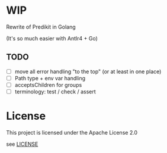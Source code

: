 # WIP

Rewrite of Predikit in Golang

(It's so much easier with Antlr4 + Go)



## TODO

- [ ] move all error handling "to the top" (or at least in one place)
- [ ] Path type + env var handling
- [ ] acceptsChildren for groups
- [ ] terminology: test / check / assert

# License

This project is licensed under the Apache License 2.0

see [LICENSE](LICENSE)
